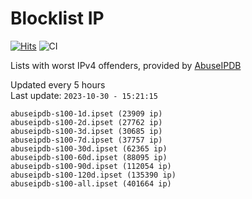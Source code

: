 # Blocklist IP

[![Hits](https://hits.seeyoufarm.com/api/count/incr/badge.svg?url=https%3A%2F%2Fgithub.com%2Fborestad%2Fblocklist-ip%2F&count_bg=%2379C83D&title_bg=%23555555&icon=&icon_color=%23E7E7E7&title=hits&edge_flat=false)](https://hits.seeyoufarm.com)  ![CI](https://img.shields.io/github/workflow/status/borestad/blocklist-ip/CI?style=flat-square)

Lists with worst IPv4 offenders, provided by [AbuseIPDB](https://www.abuseipdb.com/)

<!-- FOOTER-PLACEHOLDER -->
Updated every 5 hours<br>
Last update: `2023-10-30 - 15:21:15`
```
abuseipdb-s100-1d.ipset (23909 ip)
abuseipdb-s100-2d.ipset (27762 ip)
abuseipdb-s100-3d.ipset (30685 ip)
abuseipdb-s100-7d.ipset (37757 ip)
abuseipdb-s100-30d.ipset (62365 ip)
abuseipdb-s100-60d.ipset (88095 ip)
abuseipdb-s100-90d.ipset (112054 ip)
abuseipdb-s100-120d.ipset (135390 ip)
abuseipdb-s100-all.ipset (401664 ip)
```
